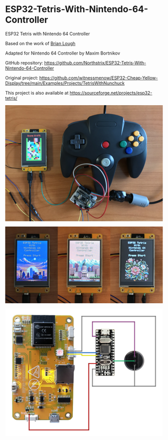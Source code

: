 # ESP32-Tetris-With-Nintendo-64-Controller

ESP32 Tetris with Nintendo 64 Controller
 
Based on the work of [Brian Lough](https://github.com/witnessmenow)
 
Adapted for Nintendo 64 Controller by Maxim Bortnikov
 
GitHub repository: https://github.com/Northstrix/ESP32-Tetris-With-Nintendo-64-Controller
 
Original project: https://github.com/witnessmenow/ESP32-Cheap-Yellow-Display/tree/main/Examples/Projects/TetrisWithNunchuck

This project is also available at https://sourceforge.net/projects/esp32-tetris/

![image text](https://github.com/Northstrix/ESP32-Tetris-With-Nintendo-64-Controller/blob/main/V1.0/Images/IMG_0511.jpg)

![image text](https://github.com/Northstrix/ESP32-Tetris-With-Nintendo-64-Controller/blob/main/V1.0/Images/Start%20screens.jpg)

![image text](https://github.com/Northstrix/ESP32-Tetris-With-Nintendo-64-Controller/blob/main/V1.0/Images/Circuit%20Diagram.png)
